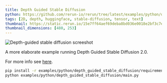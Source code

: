 ```yaml
---
title: Depth Guided Stable Diffusion
python: https://github.com/rerun-io/rerun/tree/latest/examples/python/depth_guided_stable_diffusion/main.py
tags: [2D, depth, huggingface, stable-diffusion, tensor, text]
thumbnail: https://static.rerun.io/15e7ff64aef69deba8bd036e0018e2bf3c7ef587_depth_guided_stable_diffusion_480w.png
thumbnail_dimensions: [480, 253]
---
```


<picture>
  <source media="(max-width: 480px)" srcset="https://static.rerun.io/depth_guided_stable_diffusion/a85516aba09f72649517891d767e15383ce7f4ea/480w.png">
  <source media="(max-width: 768px)" srcset="https://static.rerun.io/depth_guided_stable_diffusion/a85516aba09f72649517891d767e15383ce7f4ea/768w.png">
  <source media="(max-width: 1024px)" srcset="https://static.rerun.io/depth_guided_stable_diffusion/a85516aba09f72649517891d767e15383ce7f4ea/1024w.png">
  <source media="(max-width: 1200px)" srcset="https://static.rerun.io/depth_guided_stable_diffusion/a85516aba09f72649517891d767e15383ce7f4ea/1200w.png">
  <img src="https://static.rerun.io/depth_guided_stable_diffusion/a85516aba09f72649517891d767e15383ce7f4ea/full.png" alt="Depth-guided stable diffusion screeshot">
</picture>

A more elaborate example running Depth Guided Stable Diffusion 2.0.

For more info see [here](https://github.com/Stability-AI/stablediffusion).

```bash
pip install -r examples/python/depth_guided_stable_diffusion/requirements.txt
python examples/python/depth_guided_stable_diffusion/main.py
```
